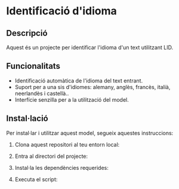 # Identificació d'idioma

## Descripció

Aquest és un projecte per identificar l'idioma d'un text utilitzant LID.

## Funcionalitats

- Identificació automàtica de l'idioma del text entrant.
- Suport per a una sis d'idiomes: alemany, anglès, francès, italià, neerlandès i castellà..
- Interfície senzilla per a la utilització del model.


## Instal·lació

Per instal·lar i utilitzar aquest model, segueix aquestes instruccions:

1. Clona aquest repositori al teu entorn local:


2. Entra al directori del projecte:


3. Instal·la les dependències requerides:


4. Executa el script: